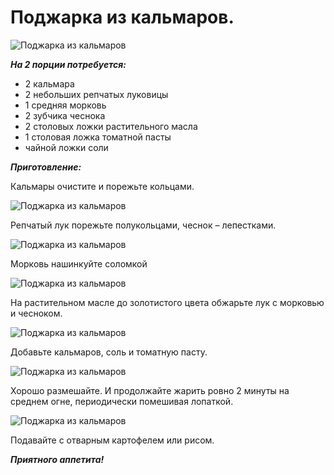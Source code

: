 # Поджарка из кальмаров.
![Поджарка из кальмаров](/images/Kulinar/Second/podgarka_iz_kalmarov.jpg 'Поджарка из кальмаров')

***На 2 порции потребуется:***

- 2 кальмара
- 2 небольших репчатых луковицы
- 1 средняя морковь
- 2 зубчика чеснока
- 2 столовых ложки растительного масла
- 1 столовая ложка томатной пасты
- чайной ложки соли

***Приготовление:***

Кальмары очистите и порежьте кольцами.

![Поджарка из кальмаров](/images/Kulinar/Second/kalmar_kolcami.jpg 'Поджарка из кальмаров')

Репчатый лук порежьте полукольцами, чеснок – лепестками.

![Поджарка из кальмаров](/images/Kulinar/Second/luk_polukolcami.jpg 'Поджарка из кальмаров')

Морковь нашинкуйте соломкой

![Поджарка из кальмаров](/images/Kulinar/Second/morkov_solomkoi.jpg 'Поджарка из кальмаров')

На растительном масле до золотистого цвета обжарьте лук с морковью и чесноком.

![Поджарка из кальмаров](/images/Kulinar/Second/luk_morkov_podgarka.jpg 'Поджарка из кальмаров')

Добавьте кальмаров, соль и томатную пасту.

![Поджарка из кальмаров](/images/Kulinar/Second/luk_morkov_tomat_kalmar.jpg 'Поджарка из кальмаров')

Хорошо размешайте. И продолжайте жарить ровно 2 минуты на среднем огне, периодически помешивая лопаткой.

![Поджарка из кальмаров](/images/Kulinar/Second/podgarka_iz_kalmarov.jpg 'Поджарка из кальмаров')

Подавайте с отварным картофелем или рисом.

***Приятного аппетита!***
